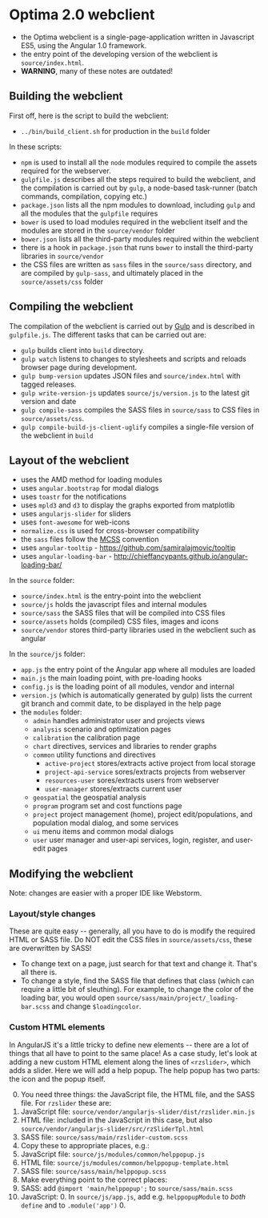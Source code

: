 
# Optima 2.0 webclient

- the Optima webclient is a single-page-application written in
  Javascript ES5, using the Angular 1.0 framework.
- the entry point of the developing version of the webclient is `source/index.html`.
- **WARNING**, many of these notes are outdated!

## Building the webclient

First off, here is the script to build the webclient:

- `../bin/build_client.sh` for production in the `build` folder

In these scripts:

- `npm` is used to install all the `node` modules
required to compile the assets required for the webserver.  
- `gulpfile.js` describes all the steps required to build the
  webclient, and the compilation is carried out by `gulp`, a node-based
  task-runner (batch commands, compilation, copying etc.)
- `package.json` lists all the npm modules to download, including
  `gulp` and all the modules that the `gulpfile` requires
- `bower` is used to load modules required in the webclient itself
  and the modules are stored in the `source/vendor` folder
- `bower.json` lists all the third-party modules required
  within the webclient
- there is a hook in `package.json` that runs `bower` to install
  the third-party libraries in `source/vendor`
- the CSS files are written as `sass` files in the `source/sass`
  directory, and are compiled by `gulp-sass`, and
  ultimately placed in the `source/assets/css` folder

## Compiling the webclient

The compilation of the webclient is carried out by [Gulp](http://gulpjs.com/) and is
described in `gulpfile.js`. The different tasks that can be carried out are:

- `gulp` builds client into `build` directory.
- `gulp watch` listens to changes to stylesheets and scripts and reloads browser page during development.
- `gulp bump-version` updates JSON files and `source/index.html` with tagged releases.
- `gulp write-version-js` updates `source/js/version.js` to the latest git version and date
- `gulp compile-sass` compiles the SASS files in `source/sass` to CSS files in `source/assets/css`.
- `gulp compile-build-js-client-uglify` compiles a single-file version of the webclient in `build`

## Layout of the webclient

- uses the AMD method for loading modules
- uses `angular.bootstrap` for modal dialogs
- uses `toastr` for the notifications
- uses `mpld3` and `d3` to display the graphs exported from matplotlib
- uses `angularjs-slider` for sliders
- uses `font-awesome` for web-icons
- `normalize.css` is used for cross-browser compatibility
- the `sass` files follow the [MCSS](http://operatino.github.io/MCSS/en/) convention
- uses `angular-tooltip` - https://github.com/samiralajmovic/tooltip
- uses `angular-loading-bar` - http://chieffancypants.github.io/angular-loading-bar/

In the `source` folder:

- `source/index.html` is the entry-point into the webclient
- `source/js` holds the javascript files and internal modules
- `source/sass` the SASS files that will be compiled into CSS files
- `source/assets` holds (compiled) CSS files, images and icons
- `source/vendor` stores third-party libraries used in the webclient such as angular

In the `source/js` folder:

- `app.js` the entry point of the Angular app where all modules are loaded
- `main.js` the main loading point, with pre-loading hooks
- `config.js` is the loading point of all modules, vendor and internal
- `version.js` (which is automatically generated by gulp) lists the current git branch and commit date, to be displayed in the help page
- the `modules` folder:
    - `admin` handles administrator user and projects views
    - `analysis` scenario and optimization pages
    - `calibration` the calibration page
    - `chart` directives, services and libraries to render graphs
    - `common` utility functions and directives
      - `active-project` stores/extracts active project from local storage
      - `project-api-service` sores/extracts projects from webserver
      - `resources-user` sores/extracts users from webserver
      - `user-manager` stores/extracts current user
    - `geospatial` the geospatial analysis
    - `program` program set and cost functions page
    - `project` project management (home), project edit/populations, and population modal dialog, and some services
    - `ui` menu items and common modal dialogs
    - `user` user manager and user-api services, login, register, and user-edit pages

## Modifying the webclient

Note: changes are easier with a proper IDE like Webstorm.

### Layout/style changes

These are quite easy -- generally, all you have to do is modify the required HTML or SASS file. Do NOT edit the CSS files in `source/assets/css`, these are overwritten by SASS!
- To change text on a page, just search for that text and change it. That's all there is.
- To change a style, find the SASS file that defines that class (which can require a little bit of sleuthing). For example, to change the color of the loading bar, you would open `source/sass/main/project/_loading-bar.scss` and change `$loadingcolor`.

### Custom HTML elements

In AngularJS it's a little tricky to define new elements -- there are a lot of things that all have to point to the same place! As a case study, let's look at adding a new custom HTML element along the lines of `<rzslider>`, which adds a slider. Here we will add a help popup. The help popup has two parts: the icon and the popup itself.

0. You need three things: the JavaScript file, the HTML file, and the SASS file. For `rzslider` these are:
  0. JavaScript file: `source/vendor/angularjs-slider/dist/rzslider.min.js`
  0. HTML file: included in the JavaScript in this case, but also `source/vendor/angularjs-slider/src/rzSliderTpl.html`
  0. SASS file: `source/sass/main/rzslider-custom.scss`
0. Copy these to appropriate places, e.g.:
  0. JavaScript file: `source/js/modules/common/helppopup.js`
  0. HTML file: `source/js/modules/common/helppopup-template.html`
  0. SASS file: `source/sass/main/helppopup.scss`
0. Make everything point to the correct places:
  0. SASS: add `@import 'main/helppopup';` to `source/sass/main.scss`
  0. JavaScript:
    0. In `source/js/app.js`, add e.g. `helppopupModule` to _both_ `define` and to `.module('app')`
    0. 
